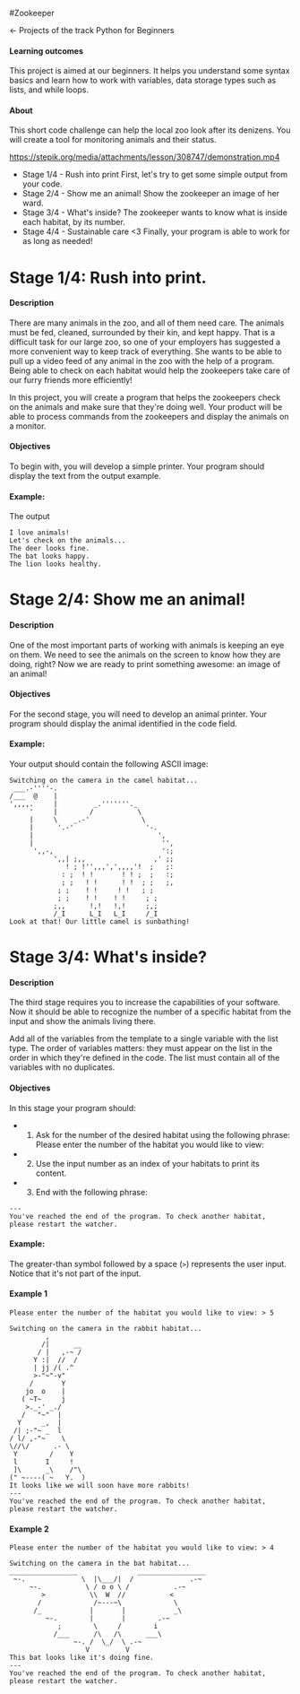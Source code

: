 #Zookeeper

← Projects of the track Python for Beginners

#### Learning outcomes
This project is aimed at our beginners. It helps you understand some syntax basics and learn how to work with variables, data storage types such as lists, and while loops.

#### About
This short code challenge can help the local zoo look after its denizens. You will create a tool for monitoring animals and their status.

https://stepik.org/media/attachments/lesson/308747/demonstration.mp4

* Stage 1/4 - Rush into print
First, let's try to get some simple output from your code.
* Stage 2/4 - Show me an animal!
Show the zookeeper an image of her ward.
* Stage 3/4 - What's inside?
The zookeeper wants to know what is inside each habitat, by its number.
* Stage 4/4 - Sustainable care <3
Finally, your program is able to work for as long as needed!

# Stage 1/4: Rush into print.
#### Description
There are many animals in the zoo, and all of them need care. The animals must be fed, cleaned, surrounded by their kin, and kept happy. That is a difficult task for our large zoo, so one of your employers has suggested a more convenient way to keep track of everything. She wants to be able to pull up a video feed of any animal in the zoo with the help of a program. Being able to check on each habitat would help the zookeepers take care of our furry friends more efficiently!

In this project, you will create a program that helps the zookeepers check on the animals and make sure that they're doing well. Your product will be able to process commands from the zookeepers and display the animals on a monitor.

#### Objectives
To begin with, you will develop a simple printer. Your program should display the text from the output example.

#### Example:
The output
```
I love animals!
Let's check on the animals...
The deer looks fine.
The bat looks happy.
The lion looks healthy.
```
# Stage 2/4: Show me an animal!
#### Description
One of the most important parts of working with animals is keeping an eye on them. We need to see the animals on the screen to know how they are doing, right? Now we are ready to print something awesome: an image of an animal!

#### Objectives
For the second stage, you will need to develop an animal printer. Your program should display the animal identified in the code field.

#### Example:
Your output should contain the following ASCII image:
```
Switching on the camera in the camel habitat...
 ___.-''''-.
/___  @    |
',,,,.     |         _.'''''''._
     '     |        /           \
     |     \    _.-'             \
     |      '.-'                  '-.
     |                               ',
     |                                '',
      ',,-,                           ':;
           ',,| ;,,                 ,' ;;
              ! ; !'',,,',',,,,'!  ;   ;:
             : ;  ! !       ! ! ;  ;   :;
             ; ;   ! !      ! !  ; ;   ;,
            ; ;    ! !     ! !   ; ;
            ; ;    ! !    ! !     ; ;
           ;,,      !,!   !,!     ;,;
           /_I      L_I   L_I     /_I
Look at that! Our little camel is sunbathing!
```
# Stage 3/4: What's inside?
#### Description
The third stage requires you to increase the capabilities of your software. Now it should be able to recognize the number of a specific habitat from the input and show the animals living there.

Add all of the variables from the template to a single variable with the list type. The order of variables matters: they must appear on the list in the order in which they're defined in the code. The list must contain all of the variables with no duplicates.

#### Objectives
In this stage your program should:

* 1. Ask for the number of the desired habitat using the following phrase: Please enter the number of the habitat you would like to view:
* 2. Use the input number as an index of your habitats to print its content.
* 3. End with the following phrase:

```
---
You've reached the end of the program. To check another habitat, please restart the watcher.
```

#### Example:
The greater-than symbol followed by a space (`>`) represents the user input. Notice that it's not part of the input.

#### Example 1
```
Please enter the number of the habitat you would like to view: > 5

Switching on the camera in the rabbit habitat...
         ,
        /|      __
       / |   ,-~ /
      Y :|  //  /
      | jj /( .^
      >-"~"-v"
     /       Y
    jo  o    |
   ( ~T~     j
    >._-' _./
   /   "~"  |
  Y     _,  |
 /| ;-"~ _  l
/ l/ ,-"~    \
\//\/      .- \
 Y        /    Y
 l       I     !
 ]\      _\    /"\
(" ~----( ~   Y.  )
It looks like we will soon have more rabbits!
---
You've reached the end of the program. To check another habitat, please restart the watcher.
```
#### Example 2
```
Please enter the number of the habitat you would like to view: > 4

Switching on the camera in the bat habitat...
_________________               _________________
 ~-.              \  |\___/|  /              .-~
     ~-.           \ / o o \ /           .-~
        >           \\  W  //           <
       /             /~---~\             \
      /_            |       |            _\
         ~-.        |       |        .-~
            ;        \     /        i
           /___      /\   /\      ___\
                ~-. /  \_/  \ .-~
                   V         V
This bat looks like it's doing fine.
---
You've reached the end of the program. To check another habitat, please restart the watcher.
```
